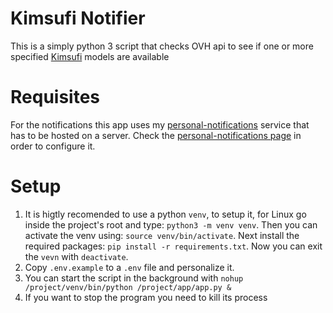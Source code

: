 # Kimsufi Notifier
This is a simply python 3 script that checks OVH api to see if one or more specified [Kimsufi](https://www.kimsufi.com/en/) models are available

# Requisites
For the notifications this app uses my [personal-notifications](https://github.com/paolobasso99/personal-notifications) service that has to be hosted on a server. Check the [personal-notifications page](https://github.com/paolobasso99/personal-notifications) in order to configure it.

# Setup
1. It is higtly recomended to use a python `venv`, to setup it, for Linux go inside the project's root and type: `python3 -m venv venv`.
Then you can activate the venv using: `source venv/bin/activate`.
Next install the required packages: `pip install -r requirements.txt`.
Now you can exit the `vevn` with `deactivate`.
2. Copy `.env.example` to a `.env` file and personalize it.
3. You can start the script in the background with `nohup /project/venv/bin/python /project/app/app.py &`
4. If you want to stop the program you need to kill its process
